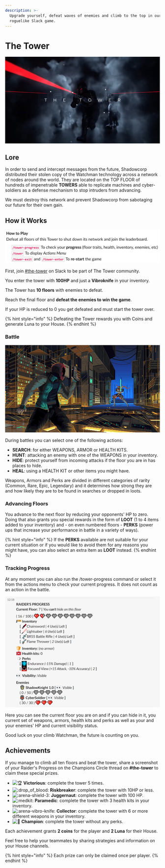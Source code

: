 ```yaml
---
description: >-
  Upgrade yourself, defeat waves of enemies and climb to the top in our async
  roguelike Slack game.
---
```


# The Tower

![](../.gitbook/assets/screen-shot-2021-03-25-at-12.03.38-am.png)

## Lore

In order to send and intercept messages from the future, Shadowcorp distributed their stolen copy of the Watchman technology across a network of nodes around the world. They are located on the TOP FLOOR of hundreds of impenetrable **TOWERS** able to replicate machines and cyber-soldiers as a defense mechanism to stop intruders from advancing.

We must destroy this network and prevent Shadowcorp from sabotaging our future for their own gain.

## How it Works

![](../.gitbook/assets/screenshot_2021-03-25-slack-the-tower-staging-x-team.png)

First, join [\#the-tower](https://app.slack.com/client/T0257R0RP/C01L4M80FE1) on Slack to be part of The Tower community.

You enter the tower with **100HP** and just a **Vibroknife** in your inventory.

The Tower has **10 floors** with enemies to defeat.

Reach the final floor and **defeat the enemies to win the game**.

If your HP is reduced to 0 you get defeated and must start the tower over.

{% hint style="info" %}
Defeating the Tower rewards you with Coins and generate Luna to your House.
{% endhint %}

### Battle

![](../.gitbook/assets/ninja.gif)

During battles you can select one of the following actions:

* **SEARCH**: for either WEAPONS, ARMOR or HEALTH KITS.
* **HUNT**: attacking an enemy with one of the WEAPONS in your inventory.
* **HIDE**: protect yourself from incoming attacks if the floor you are in has places to hide.
* **HEAL**: using a HEALTH KIT or other items you might have.

Weapons, Armors and Perks are divided in different categories of rarity \(Common, Rare, Epic, Legendary\) and it determines how strong they are and how likely they are to be found in searches or dropped in loots.

### Advancing Floors

You advance to the next floor by reducing your opponents' HP to zero. Doing that also grants you special rewards in the form of **LOOT** \(1 to 4 items added to your inventory\) and - on even numbered floors - **PERKS** \(power ups that increase your performance in battle in a variety of ways\).

{% hint style="info" %}
If the **PERKS** available are not suitable for your current situation or if you would like to avoid them for any reasons you might have, you can also select an extra item as **LOOT** instead.
{% endhint %}

### Tracking Progress

At any moment you can also run the /tower-progress command or select it from the actions menu to check your current progress. It does not count as an action in the battle.

![](../.gitbook/assets/image-3-.png)

Here you can see the current floor you are on and if you can hide in it, you current set of weapons, armors, health kits and perks as well as your and your enemies' HP and current visibility status.

Good luck on your climb Watchman, the future is counting on you.

## Achievements

If you manage to climb all ten floors and beat the tower, share a screenshot of your Raider's Progress on the Champions Circle thread on **\#the-tower** to claim these special prizes.

*  ![:trophy:](https://a.slack-edge.com/production-standard-emoji-assets/13.0/google-medium/1f3c6@2x.png) **Victorious**: complete the tower 5 times.
*  ![:drop\_of\_blood:](https://a.slack-edge.com/production-standard-emoji-assets/13.0/google-medium/1fa78@2x.png) **Riskbreaker**: complete the tower with 10HP or less.
*  ![:arena-shield-3:](https://emoji.slack-edge.com/T0257R0RP/arena-shield-3/9608ea009b98e691.png) **Juggernaut**: complete the tower with 100 HP.
*  ![:medkit:](https://emoji.slack-edge.com/T0257R0RP/medkit/feb463579cd8d0af.png) **Paramedic**: complete the tower with 3 health kits in your inventory.
*  ![:arena-vibro-knife:](https://emoji.slack-edge.com/T0257R0RP/arena-vibro-knife/2b44aab658e09e58.png) **Collector**: complete the tower with 6 or more different weapons in your inventory.
*  ![:star2:](https://a.slack-edge.com/production-standard-emoji-assets/13.0/google-medium/1f31f@2x.png) **Champion**: complete the tower without any perks.

Each achievement grants **2 coins** for the player and **2 Luna** for their House.

Feel free to help your teammates by sharing strategies and information on your House channels.

{% hint style="info" %}
Each prize can only be claimed once per player.
{% endhint %}

